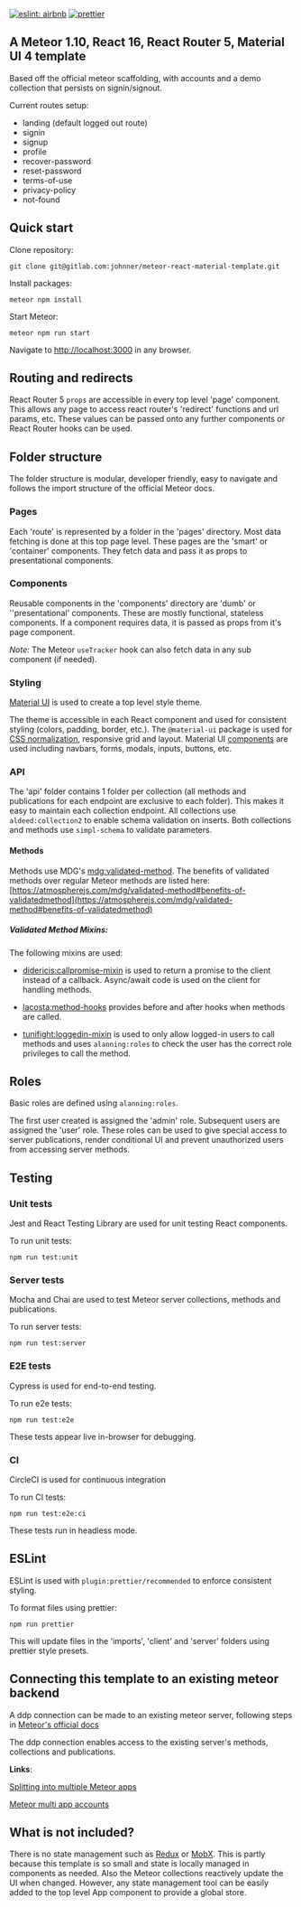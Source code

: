 [![eslint: airbnb](https://img.shields.io/badge/eslint-airbnb-blue.svg)](https://github.com/airbnb/javascript)
[![prettier](https://img.shields.io/badge/-prettier-ff69b4.svg)](https://github.com/prettier/prettier)
## A Meteor 1.10, React 16, React Router 5, Material UI 4 template

Based off the official meteor scaffolding, with accounts and a demo collection that persists on signin/signout.

Current routes setup:

- landing (default logged out route)
- signin
- signup
- profile
- recover-password
- reset-password
- terms-of-use
- privacy-policy
- not-found

## Quick start
Clone repository:
```
git clone git@gitlab.com:johnner/meteor-react-material-template.git
```
Install packages:
```
meteor npm install
```
Start Meteor:
```
meteor npm run start
```

Navigate to [http://localhost:3000](http://localhost:3000) in any browser.


## Routing and redirects
React Router 5 `props` are accessible in every top level 'page' component. This allows any page to access react router's 'redirect' functions and url params, etc. These values can be passed onto any further components or React Router hooks can be used.

## Folder structure

The folder structure is modular, developer friendly, easy to navigate and follows the import structure of the official Meteor docs.

### Pages
Each 'route' is represented by a folder in the 'pages' directory. Most data fetching is done at this top page level. These pages are the 'smart' or 'container' components. They fetch data and pass it as props to presentational components.

### Components
Reusable components in the 'components' directory are 'dumb' or ''presentational' components. These are mostly functional, stateless components. If a component requires data, it is passed as props from it's page component.

*Note:* The Meteor `useTracker` hook can also fetch data in any sub component (if needed).

### Styling

[Material UI](https://material-ui.com/) is used to create a top level style theme.

The theme is accessible in each React component and used for consistent styling (colors, padding, border, etc.). The `@material-ui` package is used for [CSS normalization](https://material-ui.com/style/css-baseline/), responsive grid and layout. Material UI [components](https://material-ui.com/demos/app-bar/) are used including navbars, forms, modals, inputs, buttons, etc.

### API
The 'api' folder contains 1 folder per collection (all methods and publications for each endpoint are exclusive to each folder). This makes it easy to maintain each collection endpoint. All collections use `aldeed:collection2` to enable schema validation on inserts. Both collections and methods use `simpl-schema` to validate parameters.

#### Methods
Methods use MDG's [mdg:validated-method](https://atmospherejs.com/mdg/validated-method). The benefits of validated methods over regular Meteor methods are listed here: [https://atmospherejs.com/mdg/validated-method#benefits-of-validatedmethod](https://atmospherejs.com/mdg/validated-method#benefits-of-validatedmethod)

##### Validated Method Mixins:

The following mixins are used:

- [didericis:callpromise-mixin](https://atmospherejs.com/didericis/callpromise-mixin) is used to return a promise to the client instead of a callback. Async/await code is used on the client for handling methods.

- [lacosta:method-hooks](https://atmospherejs.com/lacosta/method-hooks) provides before and after hooks when methods are called.

- [tunifight:loggedin-mixin](https://atmospherejs.com/tunifight/loggedin-mixin) is used to only allow logged-in users to call methods and uses `alanning:roles` to check the user has the correct role privileges to call the method.

## Roles
Basic roles are defined using `alanning:roles`.

The first user created is assigned the 'admin' role. Subsequent users are assigned the 'user' role. These roles can be used to give special access to server publications, render conditional UI and prevent unauthorized users from accessing server methods.

## Testing

### Unit tests
Jest and React Testing Library are used for unit testing React components.

To run unit tests:

```
npm run test:unit
```

### Server tests
Mocha and Chai are used to test Meteor server collections, methods and publications.

To run server tests:

```
npm run test:server
```

### E2E tests
Cypress is used for end-to-end testing.

To run e2e tests:

```
npm run test:e2e
```

These tests appear live in-browser for debugging.

### CI
CircleCI is used for continuous integration

To run CI tests:

```
npm run test:e2e:ci
```

These tests run in headless mode.

## ESLint

ESLint is used with `plugin:prettier/recommended` to enforce consistent styling.

To format files using prettier:
```
npm run prettier
```

This will update files in the 'imports', 'client' and 'server' folders using prettier style presets.

## Connecting this template to an existing meteor backend
A ddp connection can be made to an existing meteor server, following steps in [Meteor's official docs](https://docs.meteor.com/api/connections.html#DDP-connect)

The ddp connection enables access to the existing server's methods, collections and publications.

**Links**:

[Splitting into multiple Meteor apps](https://guide.meteor.com/structure.html#splitting-your-app)

[Meteor multi app accounts](https://github.com/tmeasday/multi-app-accounts)

<!-- **npm packages added**:

- @babel/runtime (updated to work with latest meteor)
- bcrypt
- meteor-node-stubs
- prop-types
- react
- react-dom
- react-router-dom
- autoprefixer
- prettier
- simpl-schema
- recompose
- jest

**Meteor packages added**:

- react-meteor-data       (provides HOCs to fetch data reactively from collections using `withTracker`)
- accounts-password
- alanning:roles
- mdg:validated-method
- aldeed:collection2@3.0.0
- matb33:collection-hooks
- msavin:mongol
- fourseven:scss          (sass/css support in .scss files)
- juliancwirko:postcss    (enables autoprefxer)
- browser-policy          (restrict allowed origins for added security)
- fortawesome:fontawesome (icons)
- mizzao:user-status -->

## What is not included?
There is no state management such as [Redux](https://github.com/reactjs/redux) or [MobX](https://github.com/mobxjs/mobx). This is partly because this template is so small and state is locally managed in components as needed. Also the Meteor collections reactively update the UI when changed. However, any state management tool can be easily added to the top level App component to provide a global store.
